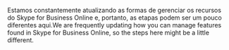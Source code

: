 <span data-ttu-id="2cd2e-101">Estamos constantemente atualizando as formas de gerenciar os recursos do Skype for Business Online e, portanto, as etapas podem ser um pouco diferentes aqui.</span><span class="sxs-lookup"><span data-stu-id="2cd2e-101">We are frequently updating how you can manage features found in Skype for Business Online, so the steps here might be a little different.</span></span>